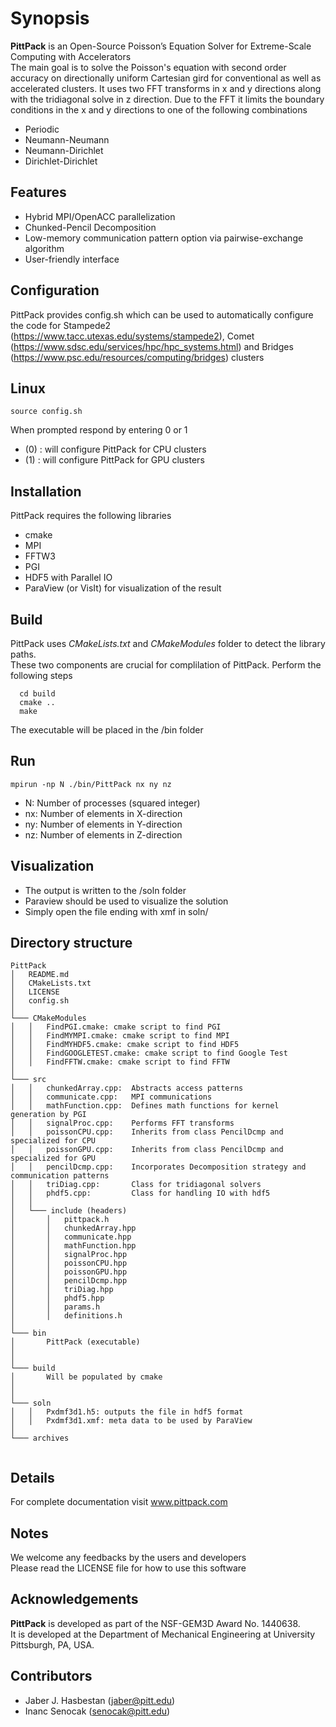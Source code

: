 # Synopsis
**PittPack** is an Open-Source Poisson’s Equation Solver for Extreme-Scale Computing with Accelerators <br/>
The main goal is to solve the Poisson's equation with second order accuracy on directionally uniform Cartesian gird for conventional
as well as accelerated clusters. It uses two FFT transforms in x and y directions along with the tridiagonal solve in z direction.
Due to the FFT it limits the boundary conditions in the x and y directions to one of the following combinations
  * Periodic
  * Neumann-Neumann
  * Neumann-Dirichlet
  * Dirichlet-Dirichlet
 

## Features
  * Hybrid MPI/OpenACC parallelization
  * Chunked-Pencil Decomposition
  * Low-memory communication pattern option via pairwise-exchange algorithm
  * User-friendly interface   
 

## Configuration 
PittPack provides config.sh which can be used to automatically configure the code for Stampede2 (https://www.tacc.utexas.edu/systems/stampede2), Comet (https://www.sdsc.edu/services/hpc/hpc_systems.html) and Bridges (https://www.psc.edu/resources/computing/bridges) clusters 

## Linux 
```
source config.sh 
```
When prompted respond by entering 0 or 1    
* (0) : will configure PittPack for CPU clusters 
* (1) : will configure PittPack for GPU clusters



## Installation
PittPack requires the following libraries
  * cmake 
  * MPI 
  * FFTW3 
  * PGI  
  * HDF5 with Parallel IO
  * ParaView (or VisIt) for visualization of the result

##  Build  
PittPack uses *CMakeLists.txt* and *CMakeModules* folder to detect the library paths. <br/>
These two components are crucial for complilation of PittPack.
Perform the following steps
```
  cd build
  cmake ..
  make 
```
The executable will be placed in the /bin folder


## Run
```
mpirun -np N ./bin/PittPack nx ny nz 
```
  * N: Number of processes (squared integer)
  * nx: Number of elements in X-direction
  * ny: Number of elements in Y-direction
  * nz: Number of elements in Z-direction
 
## Visualization
  * The output is written to the /soln folder 
  * Paraview should be used to visualize the solution
  * Simply open the file ending with xmf in soln/ 


## Directory structure
```
PittPack
│   README.md
│   CMakeLists.txt    
│   LICENSE
│   config.sh
│
└─── CMakeModules
│   │   FindPGI.cmake: cmake script to find PGI 
│   │   FindMYMPI.cmake: cmake script to find MPI
│   │   FindMYHDF5.cmake: cmake script to find HDF5
│   │   FindGOOGLETEST.cmake: cmake script to find Google Test
│   │   FindFFTW.cmake: cmake script to find FFTW
│
└─── src
│   │   chunkedArray.cpp:  Abstracts access patterns 
│   │   communicate.cpp:   MPI communications
│   │   mathFunction.cpp:  Defines math functions for kernel generation by PGI
│   │   signalProc.cpp:    Performs FFT transforms
│   │   poissonCPU.cpp:    Inherits from class PencilDcmp and specialized for CPU
│   │   poissonGPU.cpp:    Inherits from class PencilDcmp and specialized for GPU
│   │   pencilDcmp.cpp:    Incorporates Decomposition strategy and communication patterns
│   │   triDiag.cpp:       Class for tridiagonal solvers      
│   │   phdf5.cpp:         Class for handling IO with hdf5     
│   │  
│   └─── include (headers)
│       │   pittpack.h     
│       │   chunkedArray.hpp
│       │   communicate.hpp  
│       │   mathFunction.hpp
│       │   signalProc.hpp
│       │   poissonCPU.hpp
│       │   poissonGPU.hpp
│       │   pencilDcmp.hpp
│       │   triDiag.hpp 
│       │   phdf5.hpp
│       │   params.h 
│       │   definitions.h 
│   
└─── bin
│       PittPack (executable)  
│  
│
└─── build   
│       Will be populated by cmake   
│  
│
└─── soln 
│   │   Pxdmf3d1.h5: outputs the file in hdf5 format 
│   │   Pxdmf3d1.xmf: meta data to be used by ParaView
│   
└─── archives
 
```

## Details
For complete documentation visit www.pittpack.com

## Notes 
We welcome any feedbacks by the users and developers <br/>
Please read the LICENSE file for how to use this software

## Acknowledgements
**PittPack** is developed as part of the NSF-GEM3D Award No. 1440638. <br/>
It is developed at the Department of Mechanical Engineering at University Pittsburgh, PA, USA. 


## Contributors
  * Jaber J. Hasbestan (jaber@pitt.edu)
  * Inanc Senocak (senocak@pitt.edu)

